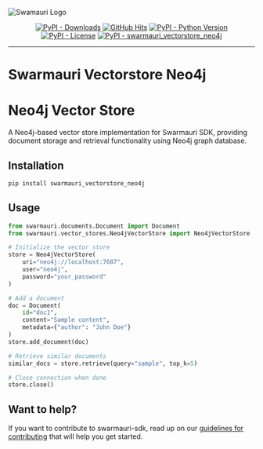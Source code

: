 
![Swamauri Logo](https://res.cloudinary.com/dbjmpekvl/image/upload/v1730099724/Swarmauri-logo-lockup-2048x757_hww01w.png)

<p align="center">
    <a href="https://pypi.org/project/swarmauri_vectorstore_neo4j/">
        <img src="https://img.shields.io/pypi/dm/swarmauri_vectorstore_neo4j" alt="PyPI - Downloads"/></a>
    <a href="https://github.com/swarmauri/swarmauri-sdk/pkgs/community/swarmauri_vectorstore_neo4j/README.md">
        <img src="https://hits.seeyoufarm.com/api/count/incr/badge.svg?url=https://github.com/swarmauri/swarmauri-sdk/pkgs/community/swarmauri_vectorstore_neo4j/README.md&count_bg=%2379C83D&title_bg=%23555555&icon=&icon_color=%23E7E7E7&title=hits&edge_flat=false" alt="GitHub Hits"/></a>
    <a href="https://pypi.org/project/swarmauri_vectorstore_neo4j/">
        <img src="https://img.shields.io/pypi/pyversions/swarmauri_vectorstore_neo4j" alt="PyPI - Python Version"/></a>
    <a href="https://pypi.org/project/swarmauri_vectorstore_neo4j/">
        <img src="https://img.shields.io/pypi/l/swarmauri_vectorstore_neo4j" alt="PyPI - License"/></a>
    <a href="https://pypi.org/project/swarmauri_vectorstore_neo4j/">
        <img src="https://img.shields.io/pypi/v/swarmauri_vectorstore_neo4j?label=swarmauri_vectorstore_neo4j&color=green" alt="PyPI - swarmauri_vectorstore_neo4j"/></a>
</p>

---

# Swarmauri Vectorstore Neo4j
# Neo4j Vector Store

A Neo4j-based vector store implementation for Swarmauri SDK, providing document storage and retrieval functionality using Neo4j graph database.

## Installation

```bash
pip install swarmauri_vectorstore_neo4j
```

## Usage

```python
from swarmauri.documents.Document import Document
from swarmauri.vector_stores.Neo4jVectorStore import Neo4jVectorStore

# Initialize the vector store
store = Neo4jVectorStore(
    uri="neo4j://localhost:7687",
    user="neo4j",
    password="your_password"
)

# Add a document
doc = Document(
    id="doc1",
    content="Sample content",
    metadata={"author": "John Doe"}
)
store.add_document(doc)

# Retrieve similar documents
similar_docs = store.retrieve(query="sample", top_k=5)

# Close connection when done
store.close()
```

## Want to help?

If you want to contribute to swarmauri-sdk, read up on our [guidelines for contributing](https://github.com/swarmauri/swarmauri-sdk/blob/master/contributing.md) that will help you get started.


